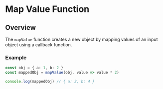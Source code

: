 # Map Value Function

## Overview

The `mapValue` function creates a new object by mapping values of an input object using a callback function.

### Example

```typescript
const obj = { a: 1, b: 2 }
const mappedObj = mapValue(obj, value => value * 2)

console.log(mappedObj) // { a: 2, b: 4 }
```
